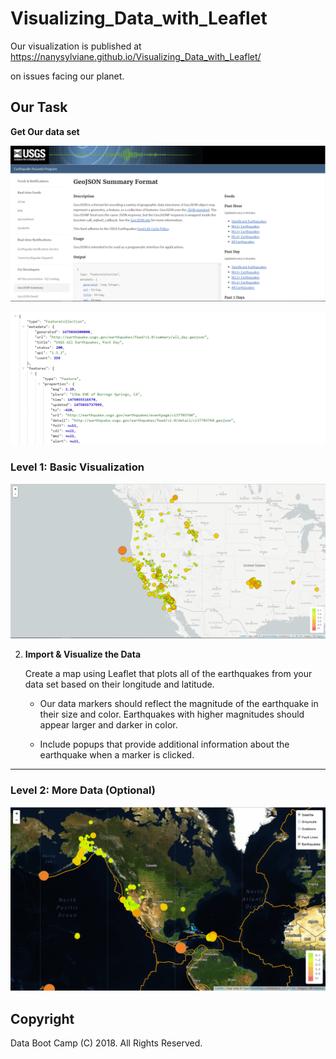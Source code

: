 # Visualizing_Data_with_Leaflet
Our visualization is published at https://nanysylviane.github.io/Visualizing_Data_with_Leaflet/


 on issues facing our planet.

## Our Task


**Get Our data set**

   ![](Images/3-Data.png)

   ![](Images/4-JSON.png)
   
   
### Level 1: Basic Visualization

![](Images/2-BasicMap.png)

2. **Import & Visualize the Data**

   Create a map using Leaflet that plots all of the earthquakes from your data set based on their longitude and latitude.

   * Our data markers should reflect the magnitude of the earthquake in their size and color. Earthquakes with higher magnitudes should appear larger and darker in color.

   * Include popups that provide additional information about the earthquake when a marker is clicked.

- - -

### Level 2: More Data (Optional)

![](Images/5-Advanced.png)








## Copyright

Data Boot Camp (C) 2018. All Rights Reserved.
